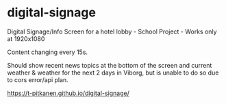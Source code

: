 # digital-signage
Digital Signage/Info Screen for a hotel lobby - School Project - Works only at 1920x1080

Content changing every 15s.

Should show recent news topics at the bottom of the screen and current weather & weather for the next 2 days in Viborg, but is unable to do so due to cors error/api plan.

https://t-pitkanen.github.io/digital-signage/
